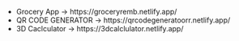 <ul>
  <li>Grocery App -> https://groceryremb.netlify.app/</li>
  <li>QR CODE GENERATOR -> https://qrcodegeneratoorr.netlify.app/</li>
  <li>3D Caclculator -> https://3dcalclulator.netlify.app/</li>
</ul>


